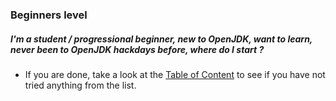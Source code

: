 ### Beginners level

##### I'm a student / progressional beginner, new to OpenJDK, want to learn, never been to OpenJDK hackdays before, where do I start ?

- If you are done, take a look at the [Table of Content](http://neomatrix369.gitbooks.io/adoptopenjdk-getting-started-kit/content/) to see if you have not tried anything from the list.
